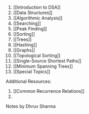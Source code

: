 
1. [[Introduction to DSA]]
2. [[Data Structures]]
3. [[Algorithmic Analysis]]
4. [[Searching]]
5. [[Peak Finding]]
6. [[Sorting]]
7. [[Trees]]
8. [[Hashing]]
9. [[Graphs]]
10. [[Topological Sorting]]
11. [[Single-Source Shortest Paths]]
12. [[Minimum Spanning Trees]]
13. [[Special Topics]]

Additional Resources:
1. [[Common Recurrence Relations]]
2. 

Notes by Dhruv Sharma